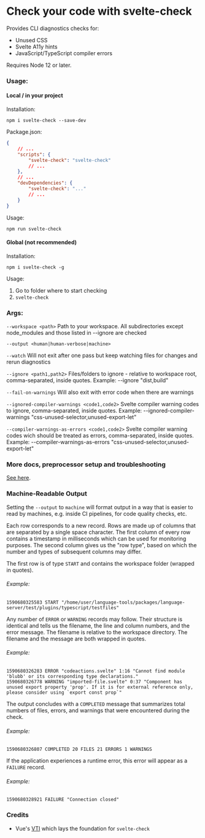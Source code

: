 # Check your code with svelte-check

Provides CLI diagnostics checks for:

-   Unused CSS
-   Svelte A11y hints
-   JavaScript/TypeScript compiler errors

Requires Node 12 or later.

### Usage:

#### Local / in your project

Installation:

`npm i svelte-check --save-dev`

Package.json:

```json
{
    // ...
    "scripts": {
        "svelte-check": "svelte-check"
        // ...
    },
    // ...
    "devDependencies": {
        "svelte-check": "..."
        // ...
    }
}
```

Usage:

`npm run svelte-check`

#### Global (not recommended)

Installation:

`npm i svelte-check -g`

Usage:

1. Go to folder where to start checking
2. `svelte-check`

### Args:

`--workspace <path>` Path to your workspace. All subdirectories except node_modules and those listed in --ignore are checked

`--output <human|human-verbose|machine>`

`--watch` Will not exit after one pass but keep watching files for changes and rerun diagnostics

`--ignore <path1,path2>` Files/folders to ignore - relative to workspace root, comma-separated, inside quotes. Example: --ignore "dist,build"

`--fail-on-warnings` Will also exit with error code when there are warnings

`--ignored-compiler-warnings <code1,code2>` Svelte compiler warning codes to ignore, comma-separated, inside quotes. Example: --ignored-compiler-warnings "css-unused-selector,unused-export-let"

`--compiler-warnings-as-errors <code1,code2>` Svelte compiler warning codes wich should be treated as errors, comma-separated, inside quotes. Example: --compiler-warnings-as-errors "css-unused-selector,unused-export-let"

### More docs, preprocessor setup and troubleshooting

[See here](/docs/README.md).

### Machine-Readable Output

Setting the `--output` to `machine` will format output in a way that is easier to read
by machines, e.g. inside CI pipelines, for code quality checks, etc.

Each row corresponds to a new record. Rows are made up of columns that are separated by a
single space character. The first column of every row contains a timestamp in milliseconds
which can be used for monitoring purposes. The second column gives us the "row type", based
on which the number and types of subsequent columns may differ.

The first row is of type `START` and contains the workspace folder (wrapped in quotes).

###### Example:

```
1590680325583 START "/home/user/language-tools/packages/language-server/test/plugins/typescript/testfiles"
```

Any number of `ERROR` or `WARNING` records may follow. Their structure is identical and tells
us the filename, the line and column numbers, and the error message. The filename is relative
to the workspace directory. The filename and the message are both wrapped in quotes.

###### Example:

```
1590680326283 ERROR "codeactions.svelte" 1:16 "Cannot find module 'blubb' or its corresponding type declarations."
1590680326778 WARNING "imported-file.svelte" 0:37 "Component has unused export property 'prop'. If it is for external reference only, please consider using `export const prop`"
```

The output concludes with a `COMPLETED` message that summarizes total numbers of files, errors,
and warnings that were encountered during the check.

###### Example:

```
1590680326807 COMPLETED 20 FILES 21 ERRORS 1 WARNINGS
```

If the application experiences a runtime error, this error will appear as a `FAILURE` record.

###### Example:

```
1590680328921 FAILURE "Connection closed"
```

### Credits

-   Vue's [VTI](https://github.com/vuejs/vetur/tree/master/vti) which lays the foundation for `svelte-check`
